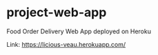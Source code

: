 # project-web-app

Food Order Delivery Web App deployed on Heroku

Link: https://licious-veau.herokuapp.com/
